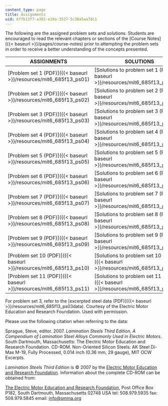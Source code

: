 ```yaml
---
content_type: page
title: Assignments
uid: 6ffb13f7-a392-e19a-3527-5c38a5aa7dc1
---
```


The following are the assigned problem sets and solutions. Students are encouraged to read the relevant chapters or sections of the [Course Notes]({{< baseurl >}}/pages/course-notes) prior to attempting the problem sets in order to receive a better understanding of the concepts presented.

| ASSIGNMENTS | SOLUTIONS |
| --- | --- |
| [Problem set 1 (PDF)]({{< baseurl >}}/resources/mit6_685f13_ps01) | [Solutions to problem set 1 (PDF)]({{< baseurl >}}/resources/mit6_685f13_ps01ans) |
| [Problem set 2 (PDF)]({{< baseurl >}}/resources/mit6_685f13_ps02) | [Solutions to problem set 2 (PDF)]({{< baseurl >}}/resources/mit6_685f13_ps02ans) |
| [Problem set 3 (PDF)]({{< baseurl >}}/resources/mit6_685f13_ps03) | [Solutions to problem set 3 (PDF)]({{< baseurl >}}/resources/mit6_685f13_ps03ans) |
| [Problem set 4 (PDF)]({{< baseurl >}}/resources/mit6_685f13_ps04) | [Solutions to problem set 4 (PDF)]({{< baseurl >}}/resources/mit6_685f13_ps04ans) |
| [Problem set 5 (PDF)]({{< baseurl >}}/resources/mit6_685f13_ps05) | [Solutions to problem set 5 (PDF)]({{< baseurl >}}/resources/mit6_685f13_ps05ans) |
| [Problem set 6 (PDF)]({{< baseurl >}}/resources/mit6_685f13_ps06) | [Solutions to problem set 6 (PDF)]({{< baseurl >}}/resources/mit6_685f13_ps06ans) |
| [Problem set 7 (PDF)]({{< baseurl >}}/resources/mit6_685f13_ps07) | [Solutions to problem set 7 (PDF)]({{< baseurl >}}/resources/mit6_685f13_ps07ans) |
| [Problem set 8 (PDF)]({{< baseurl >}}/resources/mit6_685f13_ps08) | [Solutions to problem set 8 (PDF)]({{< baseurl >}}/resources/mit6_685f13_ps08ans) |
| [Problem set 9 (PDF)]({{< baseurl >}}/resources/mit6_685f13_ps09) | [Solutions to problem set 9 (PDF)]({{< baseurl >}}/resources/mit6_685f13_ps09ans) |
| [Problem set 10 (PDF)]({{< baseurl >}}/resources/mit6_685f13_ps10) | [Solutions to problem set 10 (PDF)]({{< baseurl >}}/resources/mit6_685f13_ps10ans) |
| [Problem set 11 (PDF)]({{< baseurl >}}/resources/mit6_685f13_ps11) | [Solutions to problem set 11 (PDF)]({{< baseurl >}}/resources/mit6_685f13_ps11ans) 

For problem set 3, refer to the [excerpted steel data (PDF)]({{< baseurl >}}/resources/mit6_685f13_ps03data). Courtesy of the Electric Motor Education and Research Foundation. Used with permission.

Please use the following citation when referring to the data:

Sprague, Steve, editor. 2007. _Lamination Steels Third Edition, A Compendium of Lamination Steel Alloys Commonly Used in Electric Motors_. South Dartmouth, Massachusetts: The Electric Motor Education and Research Foundation. CD-ROM. Non-Oriented Silicon Steels: AK Steel Di-Max M-19, Fully Processed, 0.014 inch (0.36 mm, 29 gauge), MIT OCW Excerpts.

_Lamination Steels Third Edition_ is © 2007 by the [Electric Motor Education and Research Foundation](http://www.smma.org/emerf-overview.htm). Information about the complete CD-ROM can be obtained from:

[The Electric Motor Education and Research Foundation](http://www.smma.org/), Post Office Box P182, South Dartmouth, Massachusetts 02748 USA tel: 508.979.5935 fax: 508.979.5845 email: info@smma.org